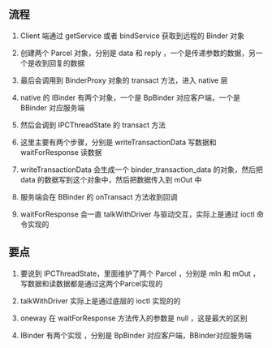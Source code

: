 ## 流程
1. Client 端通过 getService 或者 bindService 获取到远程的 Binder 对象

2. 创建两个 Parcel 对象，分别是 data 和 reply ，一个是传递参数的数据，另一个是收到回复的数据
3. 最后会调用到 BinderProxy 对象的 transact 方法，进入 native 层
4. native 的 IBinder 有两个对象，一个是 BpBinder 对应客户端，一个是 BBinder 对应服务端
5. 然后会调到 IPCThreadState 的 transact 方法
6. 这里主要有两个步骤，分别是 writeTransactionData 写数据和 waitForResponse 读数据
7. writeTransactionData 会生成一个 binder_transaction_data 的对象，然后把 data 的数据写到这个对象中，然后把数据传入到 mOut 中
8. 服务端会在 BBinder 的 onTransact 方法收到回调
9. waitForResponse 会一直 talkWithDriver 与驱动交互，实际上是通过 ioctl 命令实现的

## 要点

1. 要说到 IPCThreadState，里面维护了两个 Parcel ，分别是 mIn 和 mOut ，写数据和读数据都是通过这两个Parcel实现的

2. talkWithDriver 实际上是通过底层的 ioctl 实现的的
3. oneway 在 waitForResponse 方法传入的参数是 null ，这是最大的区别
4. IBinder 有两个实现 ，分别是 BpBinder 对应客户端，BBinder对应服务端